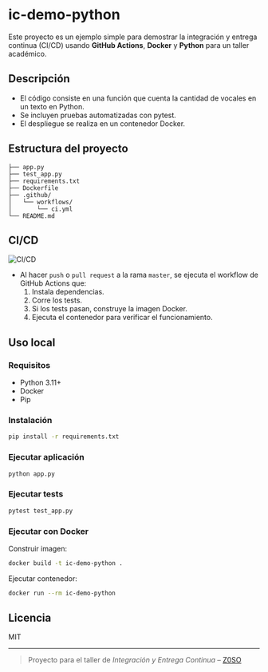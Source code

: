 
# ic-demo-python

Este proyecto es un ejemplo simple para demostrar la integración y entrega continua (CI/CD) usando **GitHub Actions**, **Docker** y **Python** para un taller académico.

## Descripción

- El código consiste en una función que cuenta la cantidad de vocales en un texto en Python.
- Se incluyen pruebas automatizadas con pytest.
- El despliegue se realiza en un contenedor Docker.

## Estructura del proyecto

```
├── app.py
├── test_app.py
├── requirements.txt
├── Dockerfile
├── .github/
│   └── workflows/
│       └── ci.yml
└── README.md
```

## CI/CD

![CI/CD](https://github.com/Z0SO/ic-demo-pyhton/actions/workflows/ci.yml/badge.svg?branch=master)

- Al hacer `push` o `pull request` a la rama `master`, se ejecuta el workflow de GitHub Actions que:
  1. Instala dependencias.
  2. Corre los tests.
  3. Si los tests pasan, construye la imagen Docker.
  4. Ejecuta el contenedor para verificar el funcionamiento.

## Uso local

### Requisitos

- Python 3.11+
- Docker
- Pip

### Instalación

```bash
pip install -r requirements.txt
```

### Ejecutar aplicación

```bash
python app.py
```

### Ejecutar tests

```bash
pytest test_app.py
```

### Ejecutar con Docker

Construir imagen:
```bash
docker build -t ic-demo-python .
```

Ejecutar contenedor:
```bash
docker run --rm ic-demo-python
```

## Licencia

MIT

---

> Proyecto para el taller de *Integración y Entrega Continua* – [Z0SO](https://github.com/Z0SO)
